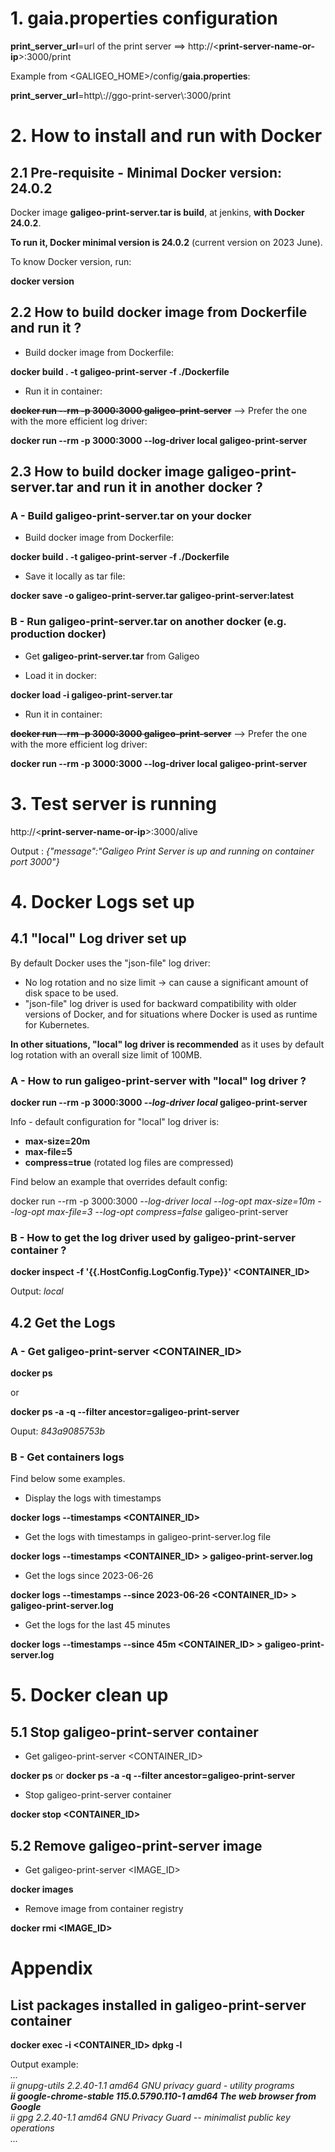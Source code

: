 # 1. gaia.properties configuration
**print_server_url**=url of the print server ==> http://\<**print-server-name-or-ip**\>:3000/print

Example from \<GALIGEO_HOME\>/config/**gaia.properties**:

**print_server_url**=http\\://ggo-print-server\\:3000/print

# 2. How to install and run with Docker
## 2.1 Pre-requisite - **Minimal Docker version: 24.0.2**

Docker image **galigeo-print-server.tar is build**, at jenkins, **with Docker 24.0.2**.

**To run it, Docker minimal version is 24.0.2** (current version on 2023 June).

To know Docker version, run: 

**docker version**

## 2.2 How to build docker image from **Dockerfile** and run it ?

- Build docker image from Dockerfile:

**docker build . -t galigeo-print-server -f ./Dockerfile** 

- Run it in container:

~~**docker run --rm -p 3000:3000 galigeo-print-server**~~
--> Prefer the one with the more efficient log driver:

**docker run --rm -p 3000:3000 --log-driver local galigeo-print-server**

## 2.3 How to build docker image **galigeo-print-server.tar**  and run it in another docker ?

### **A - Build galigeo-print-server.tar on your docker**
- Build docker image from Dockerfile:

**docker build . -t galigeo-print-server -f ./Dockerfile** 

- Save it locally as tar file:

**docker save -o galigeo-print-server.tar galigeo-print-server:latest** 

### **B - Run galigeo-print-server.tar on another docker (e.g. production docker)**

- Get **galigeo-print-server.tar** from Galigeo

- Load it in docker:

**docker load -i galigeo-print-server.tar**

- Run it in container:

~~**docker run --rm -p 3000:3000 galigeo-print-server**~~
--> Prefer the one with the more efficient log driver:

**docker run --rm -p 3000:3000 --log-driver local galigeo-print-server**

# 3. Test server is running
http://\<**print-server-name-or-ip**\>:3000/alive

Output : *{"message":"Galigeo Print Server is up and running on container port 3000"}*

# 4. Docker Logs set up
## 4.1 "local" Log driver set up
By default Docker uses the "json-file" log driver:

- No log rotation and no size limit -> can cause a significant amount of disk space to be used.
- "json-file" log driver is used for backward compatibility with older versions of Docker, and for situations where Docker is used as runtime for Kubernetes.

**In other situations, "local" log driver is recommended** as it uses by default log rotation with an overall size limit of 100MB.

### A - **How to run galigeo-print-server with "local" log driver ?**

**docker run --rm -p 3000:3000 *--log-driver local* galigeo-print-server**

Info - default configuration for "local" log driver is:
- **max-size=20m**
- **max-file=5**
- **compress=true** (rotated log files are compressed)


Find below an example that overrides default config:

docker run --rm -p 3000:3000 *--log-driver local --log-opt max-size=10m --log-opt max-file=3 --log-opt compress=false* galigeo-print-server

### B - **How to get the log driver** used by galigeo-print-server container ? 

**docker inspect -f '{{.HostConfig.LogConfig.Type}}' <CONTAINER_ID>**

Output: *local*

## 4.2 Get the Logs
### **A - Get galigeo-print-server <CONTAINER_ID>**

**docker ps** 

or

**docker ps -a -q  --filter ancestor=galigeo-print-server**

Ouput: *843a9085753b*

### **B - Get containers logs**

Find below some examples. 
- Display the logs with timestamps

**docker logs --timestamps <CONTAINER_ID>**

- Get the logs with timestamps in galigeo-print-server.log file

**docker logs --timestamps <CONTAINER_ID> > galigeo-print-server.log**

- Get the logs since 2023-06-26

**docker logs --timestamps --since 2023-06-26 <CONTAINER_ID> > galigeo-print-server.log**

- Get the logs for the last 45 minutes

**docker logs --timestamps --since 45m <CONTAINER_ID> > galigeo-print-server.log**
 
 # 5. Docker clean up
 ## 5.1 Stop galigeo-print-server container
 - Get galigeo-print-server <CONTAINER_ID>
 
 **docker ps** or **docker ps -a -q  --filter ancestor=galigeo-print-server**

 - Stop galigeo-print-server container

**docker stop <CONTAINER_ID>**

 ## 5.2 Remove galigeo-print-server image
 - Get galigeo-print-server <IMAGE_ID>
 
 **docker images**

 - Remove image from container registry

 **docker rmi <IMAGE_ID>**

 # Appendix
 ## List packages installed in galigeo-print-server container

 **docker exec -i <CONTAINER_ID> dpkg -l**

 Output example:\
*...\
ii  gnupg-utils                   2.2.40-1.1                     amd64        GNU privacy guard - utility programs\
 **ii  google-chrome-stable          115.0.5790.110-1               amd64        The web browser from Google**\
 ii  gpg                           2.2.40-1.1                     amd64        GNU Privacy Guard -- minimalist public key operations\
 ...*
